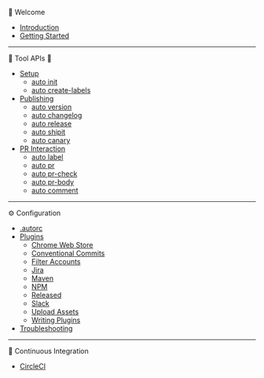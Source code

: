 :tada: Welcome

- [Introduction](pages/introduction.md)
- [Getting Started](pages/getting-started.md)

---

:hammer: Tool APIs :wrench:

- [Setup](pages/auto-init.md)
  - [auto init](pages/auto-init.md#auto-init)
  - [auto create-labels](pages/auto-init.md#auto-create-labels)
- [Publishing](pages/publishing.md)
  - [auto version](pages/auto-version.md)
  - [auto changelog](pages/auto-changelog.md)
  - [auto release](pages/auto-release.md)
  - [auto shipit](pages/auto-shipit.md)
  - [auto canary](pages/auto-canary.md)
- [PR Interaction](pages/pr-interaction.md)
  - [auto label](pages/auto-label.md)
  - [auto pr](pages/auto-pr.md)
  - [auto pr-check](pages/auto-pr-check.md)
  - [auto pr-body](pages/auto-pr-body.md)
  - [auto comment](pages/auto-comment.md)

---

:gear: Configuration

- [.autorc](pages/autorc.md)
- [Plugins](pages/plugins.md)
  - [Chrome Web Store](../plugins/chrome/README.md)
  - [Conventional Commits](../plugins/conventional-commits/README.md)
  - [Filter Accounts](../plugins/filter-accounts/README.md)
  - [Jira](../plugins/jira/README.md)
  - [Maven](../plugins/maven/README.md)
  - [NPM](../plugins/npm/README.md)
  - [Released](../plugins/released/README.md)
  - [Slack](../plugins/slack/README.md)
  - [Upload Assets](../plugins/upload-assets/README.md)
  - [Writing Plugins](pages/writing-plugins.md)
- [Troubleshooting](pages/troubleshooting.md)

---

:bathtub: Continuous Integration

- [CircleCI](pages/circleci.md)
